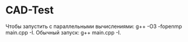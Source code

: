 # CAD-Test
Чтобы запустить с параллельными вычислениями:
  g++ -O3 -fopenmp main.cpp -I.
Обычный запуск:
  g++ main.cpp -I.
